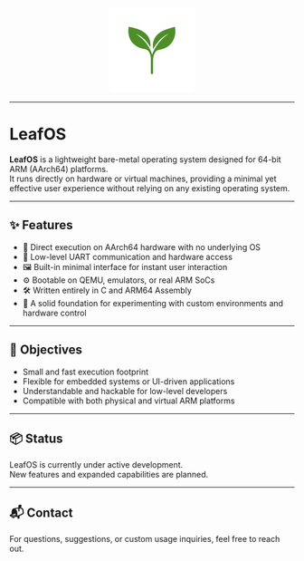 <p align="center">
  <img src="https://github.com/seaofc0de/LeafOS/blob/assets/logo.png" alt="Logo" height="150dp">

---
# LeafOS

**LeafOS** is a lightweight bare-metal operating system designed for 64-bit ARM (AArch64) platforms.  
It runs directly on hardware or virtual machines, providing a minimal yet effective user experience without relying on any existing operating system.

---

## ✨ Features

- 🔧 Direct execution on AArch64 hardware with no underlying OS  
- 📡 Low-level UART communication and hardware access  
- 🖼️ Built-in minimal interface for instant user interaction  
- ⚙️ Bootable on QEMU, emulators, or real ARM SoCs  
- 🛠 Written entirely in C and ARM64 Assembly  
- 🧪 A solid foundation for experimenting with custom environments and hardware control  

---

## 🎯 Objectives

- Small and fast execution footprint  
- Flexible for embedded systems or UI-driven applications  
- Understandable and hackable for low-level developers  
- Compatible with both physical and virtual ARM platforms  

---

## 📦 Status

LeafOS is currently under active development.  
New features and expanded capabilities are planned.

---

## 📬 Contact

For questions, suggestions, or custom usage inquiries, feel free to reach out.
